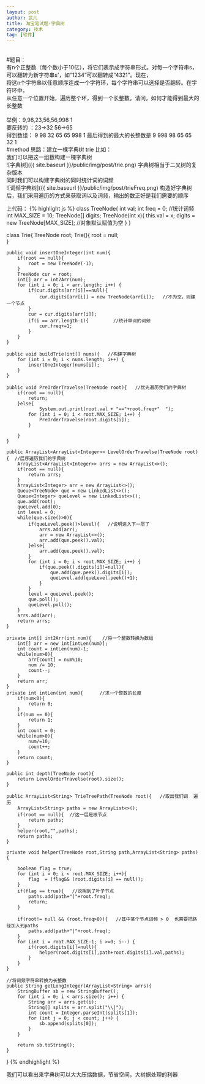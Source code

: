 ```yaml
---
layout: post
author: 武儿
title: 淘宝笔试题-字典树
category: 技术
tag: [软件]
---
```


<br/>
#题目：
<br/>
有n个正整数（每个数小于10亿），将它们表示成字符串形式。对每一个字符串s， <br/>
可以翻转为新字符串s'，如“1234”可以翻转成“4321”。现在，<br/>
将这n个字符串以任意顺序连成一个字符环，每个字符串可以选择是否翻转。在字符环中，<br/>
从任意一个位置开始，遍历整个环，得到一个长整数。请问，如何才能得到最大的长整数 <br/>
<br/>
举例：9,98,23,56,56,998 1 <br/>
要反转的 ：23->32  56->65 <br/>
得到数组： 9 98 32 65 65 998 1
最后得到的最大的长整数是 9 998 98 65 65 32 1<br/>
#method
思路：建立一棵字典树 trie  比如：<br/>
我们可以把这一组数构建一棵字典树 <br/>
![字典树]({{ site.baseurl }}/public/img/post/trie.png)
字典树相当于二叉树的复杂版本 <br/>
同时我们可以构建字典树的同时统计词的词频 <br/>
![词频字典树]({{ site.baseurl }}/public/img/post/trieFreq.png)
构造好字典树后，我们采用遍历的方式来获取词以及词频，输出的数正好是我们需要的顺序 <br/>

上代码：
{% highlight js %}
class TreeNode{
	int val;
	int freq = 0;      //统计词频
	int MAX_SIZE = 10;
	TreeNode[] digits;
	TreeNode(int x){
		this.val = x;
		digits = new TreeNode[MAX_SIZE];   //对象默认赋值为空
	}
}

class Trie{
	TreeNode root;
	Trie(){
		root = null;   
	}
	
	public void insertOneInteger(int num){
		if(root == null){
			root = new TreeNode(-1);
		}
		TreeNode cur = root;
		int[] arr = int2Arr(num);
		for (int i = 0; i < arr.length; i++) {
			if(cur.digits[arr[i]]==null){
				cur.digits[arr[i]] = new TreeNode(arr[i]);   //不为空，则建一个节点
			}
			cur = cur.digits[arr[i]];
			if(i == arr.length-1){         //统计单词的词频
				cur.freq+=1;
			}   
		}
	}
	
	public void buildTrie(int[] nums){   //构建字典树
		for (int i = 0; i < nums.length; i++) {
			insertOneInteger(nums[i]);
		}
	}
	
	public void PreOrderTravelse(TreeNode root){   //优先遍历我们的字典树
		if(root == null){
			return;
		}else{
				System.out.print(root.val + "=="+root.freq+"  ");
			for (int i = 0; i < root.MAX_SIZE; i++) {
				PreOrderTravelse(root.digits[i]);
			}
			
		}
	}
	
	public ArrayList<ArrayList<Integer>> LevelOrderTravelse(TreeNode root){  //层序遍历我们的字典树
		ArrayList<ArrayList<Integer>> arrs = new ArrayList<>();
		if(root == null){
			return arrs;
		}
		ArrayList<Integer> arr = new ArrayList<>();
		Queue<TreeNode> que = new LinkedList<>();
		Queue<Integer> queLevel = new LinkedList<>();
		que.add(root);
		queLevel.add(0);
		int level = 0;
		while(que.size()>0){
			if(queLevel.peek()>level){   //说明进入下一层了
				arrs.add(arr);
				arr = new ArrayList<>();
				arr.add(que.peek().val);
			}else{
				arr.add(que.peek().val);
			}
			for (int i = 0; i < root.MAX_SIZE; i++) {
				if(que.peek().digits[i]!=null){
					que.add(que.peek().digits[i]);
					queLevel.add(queLevel.peek()+1); 
				}
			}
			level = queLevel.peek();
			que.poll();
			queLevel.poll();
		}
		arrs.add(arr);
		return arrs;
	}
	
	private int[] int2Arr(int num){    //将一个整数转换为数组
		int[] arr = new int[intLen(num)]; 
		int count = intLen(num)-1;
		while(num>0){
			arr[count] = num%10;
			num /= 10;
			count--;
		}
		return arr;
	}
	private int intLen(int num){      //求一个整数的长度
		if(num<0){
			return 0;
		}
		if(num == 0){
			return 1;
		}
		int count = 0;
		while(num>0){
			num/=10;
			count++;
		}
		return count;
	}

	public int depth(TreeNode root){
		return LevelOrderTravelse(root).size();
	} 
	
	public ArrayList<String> TrieTreePath(TreeNode root){   //取出我们词  遍历
		ArrayList<String> paths = new ArrayList<>();
		if(root == null){  //这一层是根节点
			return paths;
		}
		helper(root,"",paths);
		return paths;
	}
	
	private void helper(TreeNode root,String path,ArrayList<String> paths){
		
		boolean flag = true;
		for (int i = 0; i < root.MAX_SIZE; i++){
			flag  = (flag&& (root.digits[i] == null));
		}
		if(flag == true){   //说明到了叶子节点
			paths.add(path+"|"+root.freq);
			return;
		}       
		
		if(root!= null && (root.freq>0)){   //其中某个节点词频 > 0  也需要把路径加入到paths
			paths.add(path+"|"+root.freq);
		}
		for (int i = root.MAX_SIZE-1; i >=0; i--) {
			if(root.digits[i]!=null){
				helper(root.digits[i],path+root.digits[i].val,paths);
			}
		}
	}
	
	//将词频字符串转换为长整数
	public String getLongInteger(ArrayList<String> arrs){
		StringBuffer sb = new StringBuffer();
		for (int i = 0; i < arrs.size(); i++) {
			String arr = arrs.get(i);
			String[] splits = arr.split("\\|");
			int count = Integer.parseInt(splits[1]);
			for (int j = 0; j < count; j++) {
				sb.append(splits[0]);
			}
		}
		
		return sb.toString();
	}
	
}
{% endhighlight %}

我们可以看出来字典树可以大大压缩数据，节省空间，大树据处理的利器